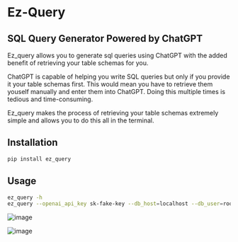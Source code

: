 # Ez-Query
## SQL Query Generator Powered by ChatGPT

Ez_query allows you to generate sql queries using ChatGPT with the added benefit of retrieving your table schemas for you. 

ChatGPT is capable of helping you write SQL queries but only if you provide it your table schemas first. This would mean you have to retrieve them youself manually and enter them into ChatGPT. Doing this multiple times is tedious and time-consuming. 

Ez_query makes the process of retrieving your table schemas extremely simple and allows you to do this all in the terminal.

## Installation


```sh
pip install ez_query
```
## Usage

```sh
ez_query -h
ez_query --openai_api_key sk-fake-key --db_host=localhost --db_user=root --db_pass=root --db_name=employees
```

![image](https://user-images.githubusercontent.com/21690974/223022847-17d2ebb5-a007-458d-b3ab-2fa7e8df2bf6.png)

![image](https://user-images.githubusercontent.com/21690974/223022837-1ca6e0ac-2934-4242-b6cd-13e05fbcabd9.png)

